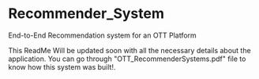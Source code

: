 # Recommender_System
 End-to-End Recommendation system for an OTT Platform

 This ReadMe Will be updated soon with all the necessary details about the application. You can go through "OTT_RecommenderSystems.pdf" file to know how this system was built!.
